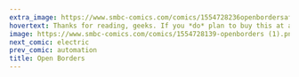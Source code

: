 ```yaml
---
extra_image: https://www.smbc-comics.com/comics/1554728236openbordersafter.png
hovertext: Thanks for reading, geeks. If you *do* plan to buy this at any point, it'd really help us if you buy today, since Amazon's algorithms care about speed of purchase. Thanks!
image: https://www.smbc-comics.com/comics/1554728139-openborders (1).png
next_comic: electric
prev_comic: automation
title: Open Borders
---
```


